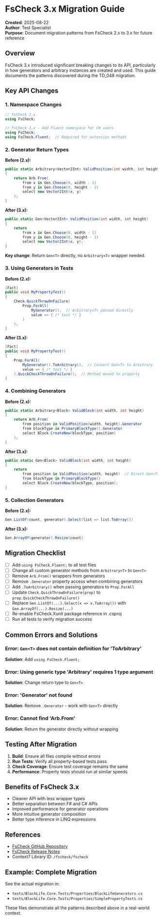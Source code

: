# FsCheck 3.x Migration Guide

**Created**: 2025-08-22  
**Author**: Test Specialist  
**Purpose**: Document migration patterns from FsCheck 2.x to 3.x for future reference

## Overview

FsCheck 3.x introduced significant breaking changes to its API, particularly in how generators and arbitrary instances are created and used. This guide documents the patterns discovered during the TD_048 migration.

## Key API Changes

### 1. Namespace Changes

```csharp
// FsCheck 2.x
using FsCheck;

// FsCheck 3.x - Add Fluent namespace for C# users
using FsCheck;
using FsCheck.Fluent;  // Required for extension methods
```

### 2. Generator Return Types

**Before (2.x):**
```csharp
public static Arbitrary<Vector2Int> ValidPosition(int width, int height)
{
    return Arb.From(
        from x in Gen.Choose(0, width - 1)
        from y in Gen.Choose(0, height - 1)
        select new Vector2Int(x, y)
    );
}
```

**After (3.x):**
```csharp
public static Gen<Vector2Int> ValidPosition(int width, int height)
{
    return
        from x in Gen.Choose(0, width - 1)
        from y in Gen.Choose(0, height - 1)
        select new Vector2Int(x, y);
}
```

**Key change**: Return `Gen<T>` directly, no `Arbitrary<T>` wrapper needed.

### 3. Using Generators in Tests

**Before (2.x):**
```csharp
[Fact]
public void MyPropertyTest()
{
    Check.QuickThrowOnFailure(
        Prop.ForAll(
            MyGenerator(),  // Arbitrary<T> passed directly
            value => { /* test */ }
        )
    );
}
```

**After (3.x):**
```csharp
[Fact]
public void MyPropertyTest()
{
    Prop.ForAll(
        MyGenerator().ToArbitrary(),  // Convert Gen<T> to Arbitrary
        value => { /* test */ }
    ).QuickCheckThrowOnFailure();  // Method moved to property
}
```

### 4. Combining Generators

**Before (2.x):**
```csharp
public static Arbitrary<Block> ValidBlock(int width, int height)
{
    return Arb.From(
        from position in ValidPosition(width, height).Generator
        from blockType in PrimaryBlockType().Generator
        select Block.CreateNew(blockType, position)
    );
}
```

**After (3.x):**
```csharp
public static Gen<Block> ValidBlock(int width, int height)
{
    return
        from position in ValidPosition(width, height)  // Direct Gen<T> usage
        from blockType in PrimaryBlockType()
        select Block.CreateNew(blockType, position);
}
```

### 5. Collection Generators

**Before (2.x):**
```csharp
Gen.ListOf(count, generator).Select(list => list.ToArray())
```

**After (3.x):**
```csharp
Gen.ArrayOf(generator).Resize(count)
```

## Migration Checklist

- [ ] Add `using FsCheck.Fluent;` to all test files
- [ ] Change all custom generator methods from `Arbitrary<T>` to `Gen<T>`
- [ ] Remove `Arb.From()` wrappers from generators
- [ ] Remove `.Generator` property access when combining generators
- [ ] Add `.ToArbitrary()` when passing generators to `Prop.ForAll`
- [ ] Update `Check.QuickThrowOnFailure(prop)` to `prop.QuickCheckThrowOnFailure()`
- [ ] Replace `Gen.ListOf(...).Select(x => x.ToArray())` with `Gen.ArrayOf(...).Resize(...)`
- [ ] Re-enable FsCheck.Xunit package reference in .csproj
- [ ] Run all tests to verify migration success

## Common Errors and Solutions

### Error: `Gen<T>` does not contain definition for 'ToArbitrary'
**Solution**: Add `using FsCheck.Fluent;`

### Error: Using generic type 'Arbitrary<T>' requires 1 type argument
**Solution**: Change return type to `Gen<T>`

### Error: 'Generator' not found
**Solution**: Remove `.Generator` - work with `Gen<T>` directly

### Error: Cannot find 'Arb.From'
**Solution**: Return the generator directly without wrapping

## Testing After Migration

1. **Build**: Ensure all files compile without errors
2. **Run Tests**: Verify all property-based tests pass
3. **Check Coverage**: Ensure test coverage remains the same
4. **Performance**: Property tests should run at similar speeds

## Benefits of FsCheck 3.x

- Cleaner API with less wrapper types
- Better separation between F# and C# APIs
- Improved performance for generator operations
- More intuitive generator composition
- Better type inference in LINQ expressions

## References

- [FsCheck GitHub Repository](https://github.com/fscheck/FsCheck)
- [FsCheck Release Notes](https://github.com/fscheck/FsCheck/blob/master/FsCheck%20Release%20Notes.md)
- Context7 Library ID: `/fscheck/fscheck`

## Example: Complete Migration

See the actual migration in:
- `tests/BlockLife.Core.Tests/Properties/BlockLifeGenerators.cs`
- `tests/BlockLife.Core.Tests/Properties/SimplePropertyTests.cs`

These files demonstrate all the patterns described above in a real-world context.